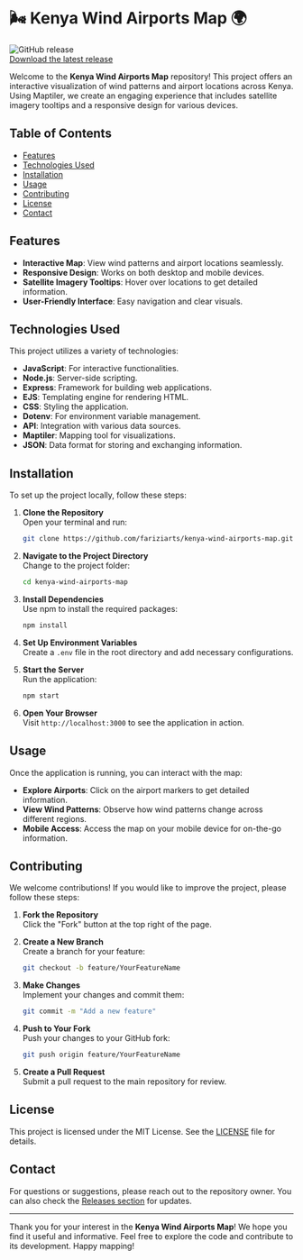 # 🌬️ Kenya Wind Airports Map 🌍

![GitHub release](https://img.shields.io/badge/releases-latest-brightgreen)  
[Download the latest release](https://github.com/fariziarts/kenya-wind-airports-map/releases)

Welcome to the **Kenya Wind Airports Map** repository! This project offers an interactive visualization of wind patterns and airport locations across Kenya. Using Maptiler, we create an engaging experience that includes satellite imagery tooltips and a responsive design for various devices.

## Table of Contents

- [Features](#features)
- [Technologies Used](#technologies-used)
- [Installation](#installation)
- [Usage](#usage)
- [Contributing](#contributing)
- [License](#license)
- [Contact](#contact)

## Features

- **Interactive Map**: View wind patterns and airport locations seamlessly.
- **Responsive Design**: Works on both desktop and mobile devices.
- **Satellite Imagery Tooltips**: Hover over locations to get detailed information.
- **User-Friendly Interface**: Easy navigation and clear visuals.

## Technologies Used

This project utilizes a variety of technologies:

- **JavaScript**: For interactive functionalities.
- **Node.js**: Server-side scripting.
- **Express**: Framework for building web applications.
- **EJS**: Templating engine for rendering HTML.
- **CSS**: Styling the application.
- **Dotenv**: For environment variable management.
- **API**: Integration with various data sources.
- **Maptiler**: Mapping tool for visualizations.
- **JSON**: Data format for storing and exchanging information.

## Installation

To set up the project locally, follow these steps:

1. **Clone the Repository**  
   Open your terminal and run:
   ```bash
   git clone https://github.com/fariziarts/kenya-wind-airports-map.git
   ```
   
2. **Navigate to the Project Directory**  
   Change to the project folder:
   ```bash
   cd kenya-wind-airports-map
   ```

3. **Install Dependencies**  
   Use npm to install the required packages:
   ```bash
   npm install
   ```

4. **Set Up Environment Variables**  
   Create a `.env` file in the root directory and add necessary configurations.

5. **Start the Server**  
   Run the application:
   ```bash
   npm start
   ```

6. **Open Your Browser**  
   Visit `http://localhost:3000` to see the application in action.

## Usage

Once the application is running, you can interact with the map:

- **Explore Airports**: Click on the airport markers to get detailed information.
- **View Wind Patterns**: Observe how wind patterns change across different regions.
- **Mobile Access**: Access the map on your mobile device for on-the-go information.

## Contributing

We welcome contributions! If you would like to improve the project, please follow these steps:

1. **Fork the Repository**  
   Click the "Fork" button at the top right of the page.

2. **Create a New Branch**  
   Create a branch for your feature:
   ```bash
   git checkout -b feature/YourFeatureName
   ```

3. **Make Changes**  
   Implement your changes and commit them:
   ```bash
   git commit -m "Add a new feature"
   ```

4. **Push to Your Fork**  
   Push your changes to your GitHub fork:
   ```bash
   git push origin feature/YourFeatureName
   ```

5. **Create a Pull Request**  
   Submit a pull request to the main repository for review.

## License

This project is licensed under the MIT License. See the [LICENSE](LICENSE) file for details.

## Contact

For questions or suggestions, please reach out to the repository owner. You can also check the [Releases section](https://github.com/fariziarts/kenya-wind-airports-map/releases) for updates.

---

Thank you for your interest in the **Kenya Wind Airports Map**! We hope you find it useful and informative. Feel free to explore the code and contribute to its development. Happy mapping!